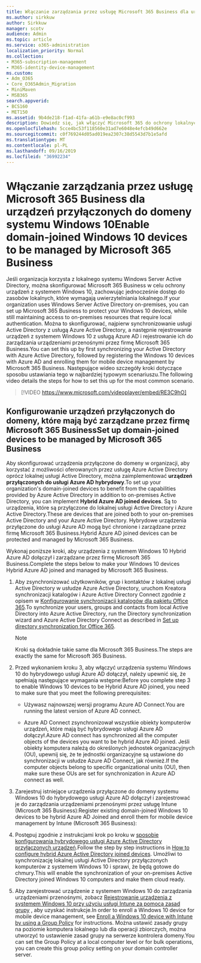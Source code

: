 ```yaml
---
title: Włączanie zarządzania przez usługę Microsoft 365 Business dla urządzeń przyłączonych do domeny systemu Windows 10
ms.author: sirkkuw
author: Sirkkuw
manager: scotv
audience: Admin
ms.topic: article
ms.service: o365-administration
localization_priority: Normal
ms.collection:
- M365-subscription-management
- M365-identity-device-management
ms.custom:
- Adm_O365
- Core_O365Admin_Migration
- MiniMaven
- MSB365
search.appverid:
- BCS160
- MET150
ms.assetid: 9b4de218-f1ad-41fa-a61b-e9e8ac0cf993
description: Dowiedz się, jak włączyć Microsoft 365 do ochrony lokalnych urządzeń z systemem Windows 10 przyłączonych do usługi AD.
ms.openlocfilehash: 5cce4bc53f118560e31ad7e6048e4efcb49d662e
ms.sourcegitcommit: c0f769244d05ad019ea2307c38d5543d7b1e5afd
ms.translationtype: MT
ms.contentlocale: pl-PL
ms.lasthandoff: 09/16/2019
ms.locfileid: "36992234"
---
```

# <a name="enable-domain-joined-windows-10-devices-to-be-managed-by-microsoft-365-business"></a><span data-ttu-id="a99a2-103">Włączanie zarządzania przez usługę Microsoft 365 Business dla urządzeń przyłączonych do domeny systemu Windows 10</span><span class="sxs-lookup"><span data-stu-id="a99a2-103">Enable domain-joined Windows 10 devices to be managed by Microsoft 365 Business</span></span>

<span data-ttu-id="a99a2-104">Jeśli organizacja korzysta z lokalnego systemu Windows Server Active Directory, można skonfigurować Microsoft 365 Business w celu ochrony urządzeń z systemem Windows 10, zachowując jednocześnie dostęp do zasobów lokalnych, które wymagają uwierzytelniania lokalnego.</span><span class="sxs-lookup"><span data-stu-id="a99a2-104">If your organization uses Windows Server Active Directory on-premises, you can set up Microsoft 365 Business to protect your Windows 10 devices, while still maintaining access to on-premises resources that require local authentication.</span></span> <span data-ttu-id="a99a2-105">Można to skonfigurować, najpierw synchronizowanie usługi Active Directory z usługą Azure Active Directory, a następnie rejestrowanie urządzeń z systemem Windows 10 z usługą Azure AD i rejestrowanie ich do zarządzania urządzeniami przenośnymi przez firmę Microsoft 365 Business.</span><span class="sxs-lookup"><span data-stu-id="a99a2-105">You can set this up by first synchronizing your Active Directory with Azure Active Directory, followed by registering the Windows 10 devices with Azure AD and enrolling them for mobile device management by Microsoft 365 Business.</span></span>
<span data-ttu-id="a99a2-106">Następujące wideo szczegóły kroki dotyczące sposobu ustawiania tego w najbardziej typowym scenariuszu.</span><span class="sxs-lookup"><span data-stu-id="a99a2-106">The following video details the steps for how to set this up for the most common scenario.</span></span>

> [!VIDEO https://www.microsoft.com/videoplayer/embed/RE3C9hO]
  
## <a name="set-up-domain-joined-devices-to-be-managed-by-microsoft-365-business"></a><span data-ttu-id="a99a2-107">Konfigurowanie urządzeń przyłączonych do domeny, które mają być zarządzane przez firmę Microsoft 365 Business</span><span class="sxs-lookup"><span data-stu-id="a99a2-107">Set up domain-joined devices to be managed by Microsoft 365 Business</span></span>

<span data-ttu-id="a99a2-108">Aby skonfigurować urządzenia przyłączone do domeny w organizacji, aby korzystać z możliwości oferowanych przez usługę Azure Active Directory oprócz lokalnej usługi Active Directory, można zaimplementować **urządzeń przyłączonych do usługi Azure AD hybrydowy**.</span><span class="sxs-lookup"><span data-stu-id="a99a2-108">To set up your organization's domain-joined devices to benefit from the capabilities provided by Azure Active Directory in addition to on-premises Active Directory, you can implement **Hybrid Azure AD joined devices**.</span></span> <span data-ttu-id="a99a2-109">Są to urządzenia, które są przyłączone do lokalnej usługi Active Directory i Azure Active Directory.</span><span class="sxs-lookup"><span data-stu-id="a99a2-109">These are devices that are joined both to your on-premises Active Directory and your Azure Active Directory.</span></span> <span data-ttu-id="a99a2-110">Hybrydowe urządzenia przyłączone do usługi Azure AD mogą być chronione i zarządzane przez firmę Microsoft 365 Business.</span><span class="sxs-lookup"><span data-stu-id="a99a2-110">Hybrid Azure AD joined devices can be protected and managed by Microsoft 365 Business.</span></span> 
  
<span data-ttu-id="a99a2-111">Wykonaj poniższe kroki, aby urządzenia z systemem Windows 10 Hybrid Azure AD dołączył i zarządzane przez firmę Microsoft 365 Business.</span><span class="sxs-lookup"><span data-stu-id="a99a2-111">Complete the steps below to make your Windows 10 devices Hybrid Azure AD joined and managed by Microsoft 365 Business.</span></span>
  
1. <span data-ttu-id="a99a2-112">Aby zsynchronizować użytkowników, grup i kontaktów z lokalnej usługi Active Directory w usłudze Azure Active Directory, uruchom Kreatora synchronizacji katalogów i Azure Active Directory Connect zgodnie z opisem w [Konfigurowanie synchronizacji katalogów dla pakietu Office 365](https://support.office.com/article/1b3b5318-6977-42ed-b5c7-96fa74b08846).</span><span class="sxs-lookup"><span data-stu-id="a99a2-112">To synchronize your users, groups and contacts from local Active Directory into Azure Active Directory, run the Directory synchronization wizard and Azure Active Directory Connect as described in [Set up directory synchronization for Office 365](https://support.office.com/article/1b3b5318-6977-42ed-b5c7-96fa74b08846).</span></span>
    
    > [!NOTE]
    > <span data-ttu-id="a99a2-113">Kroki są dokładnie takie same dla Microsoft 365 Business.</span><span class="sxs-lookup"><span data-stu-id="a99a2-113">The steps are exactly the same for Microsoft 365 Business.</span></span> 
  
2. <span data-ttu-id="a99a2-114">Przed wykonaniem kroku 3, aby włączyć urządzenia systemu Windows 10 do hybrydowego usługi Azure AD dołączył, należy upewnić się, że spełniają następujące wymagania wstępne:</span><span class="sxs-lookup"><span data-stu-id="a99a2-114">Before you complete step 3 to enable Windows 10 devices to be Hybrid Azure AD joined, you need to make sure that you meet the following prerequisites:</span></span>

   - <span data-ttu-id="a99a2-115">Używasz najnowszej wersji programu Azure AD Connect.</span><span class="sxs-lookup"><span data-stu-id="a99a2-115">You are running the latest version of Azure AD connect.</span></span>

   - <span data-ttu-id="a99a2-116">Azure AD Connect zsynchronizował wszystkie obiekty komputerów urządzeń, które mają być hybrydowego usługi Azure AD dołączył.</span><span class="sxs-lookup"><span data-stu-id="a99a2-116">Azure AD connect has synchronized all the computer objects of the devices you want to be hybrid Azure AD joined.</span></span> <span data-ttu-id="a99a2-117">Jeśli obiekty komputera należą do określonych jednostek organizacyjnych (OU), upewnij się, że te jednostki organizacyjne są ustawione do synchronizacji w usłudze Azure AD Connect, jak również.</span><span class="sxs-lookup"><span data-stu-id="a99a2-117">If the computer objects belong to specific organizational units (OU), then make sure these OUs are set for synchronization in Azure AD connect as well.</span></span>
    
3. <span data-ttu-id="a99a2-118">Zarejestruj istniejące urządzenia przyłączone do domeny systemu Windows 10 do hybrydowego usługi Azure AD dołączył i zarejestrować je do zarządzania urządzeniami przenośnymi przez usługę Intune (Microsoft 365 Business):</span><span class="sxs-lookup"><span data-stu-id="a99a2-118">Register existing domain-joined Windows 10 devices to be hybrid Azure AD Joined and enroll them for mobile device management by Intune (Microsoft 365 Business):</span></span>
    
4. <span data-ttu-id="a99a2-119">Postępuj zgodnie z instrukcjami krok po kroku w [sposobie konfigurowania hybrydowego usługi Azure Active Directory przyłączonych urządzeń](https://go.microsoft.com/fwlink/p/?linkid=872870).</span><span class="sxs-lookup"><span data-stu-id="a99a2-119">Follow the step by step instructions in [How to configure hybrid Azure Active Directory joined devices](https://go.microsoft.com/fwlink/p/?linkid=872870).</span></span> <span data-ttu-id="a99a2-120">Umożliwi to synchronizację lokalnej usługi Active Directory przyłączonych komputerów z systemem Windows 10 i sprawi, że będą gotowe do chmury.</span><span class="sxs-lookup"><span data-stu-id="a99a2-120">This will enable the synchronization of your on-premises Active Directory joined Windows 10 computers and make them cloud ready.</span></span>
    
5. <span data-ttu-id="a99a2-121">Aby zarejestrować urządzenie z systemem Windows 10 do zarządzania urządzeniami przenośnymi, zobacz [Rejestrowanie urządzenia z systemem Windows 10 przy użyciu usługi Intune za pomocą zasad grupy](https://go.microsoft.com/fwlink/p/?linkid=872871) , aby uzyskać instrukcje.</span><span class="sxs-lookup"><span data-stu-id="a99a2-121">In order to enroll a Windows 10 device for mobile device management, see [Enroll a Windows 10 device with Intune by using a Group Policy](https://go.microsoft.com/fwlink/p/?linkid=872871) for instructions.</span></span> <span data-ttu-id="a99a2-122">Można ustawić zasady grupy na poziomie komputera lokalnego lub dla operacji zbiorczych, można utworzyć to ustawienie zasad grupy na serwerze kontrolera domeny.</span><span class="sxs-lookup"><span data-stu-id="a99a2-122">You can set the Group Policy at a local computer level or for bulk operations, you can create this group policy setting on your domain controller server.</span></span>